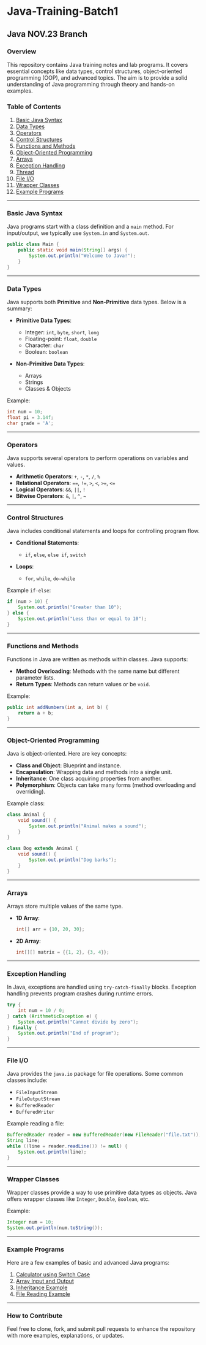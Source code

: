 
# Java-Training-Batch1

## Java NOV.23 Branch

### Overview
This repository contains Java training notes and lab programs. It covers essential concepts like data types, control structures, object-oriented programming (OOP), and advanced topics. The aim is to provide a solid understanding of Java programming through theory and hands-on examples.

### Table of Contents
1. [Basic Java Syntax](#basic-java-syntax)
2. [Data Types](#data-types)
3. [Operators](#operators)
4. [Control Structures](#control-structures)
5. [Functions and Methods](#functions-and-methods)
6. [Object-Oriented Programming](#object-oriented-programming)
7. [Arrays](#arrays)
8. [Exception Handling](#exception-handling)
9. [Thread](#thread)
10. [File I/O](#file-io)
11. [Wrapper Classes](#wrapper-classes)
12. [Example Programs](#example-programs)

---

### Basic Java Syntax
Java programs start with a class definition and a `main` method. For input/output, we typically use `System.in` and `System.out`.

```java
public class Main {
    public static void main(String[] args) {
        System.out.println("Welcome to Java!");
    }
}
```

---

### Data Types
Java supports both **Primitive** and **Non-Primitive** data types. Below is a summary:

- **Primitive Data Types**:
  - Integer: `int`, `byte`, `short`, `long`
  - Floating-point: `float`, `double`
  - Character: `char`
  - Boolean: `boolean`

- **Non-Primitive Data Types**:
  - Arrays
  - Strings
  - Classes & Objects

Example:
```java
int num = 10;
float pi = 3.14f;
char grade = 'A';
```

---

### Operators
Java supports several operators to perform operations on variables and values.

- **Arithmetic Operators**: `+`, `-`, `*`, `/`, `%`
- **Relational Operators**: `==`, `!=`, `>`, `<`, `>=`, `<=`
- **Logical Operators**: `&&`, `||`, `!`
- **Bitwise Operators**: `&`, `|`, `^`, `~`

---

### Control Structures
Java includes conditional statements and loops for controlling program flow.

- **Conditional Statements**:
  - `if`, `else`, `else if`, `switch`
  
- **Loops**:
  - `for`, `while`, `do-while`

Example `if-else`:
```java
if (num > 10) {
    System.out.println("Greater than 10");
} else {
    System.out.println("Less than or equal to 10");
}
```

---

### Functions and Methods
Functions in Java are written as methods within classes. Java supports:
- **Method Overloading**: Methods with the same name but different parameter lists.
- **Return Types**: Methods can return values or be `void`.

Example:
```java
public int addNumbers(int a, int b) {
    return a + b;
}
```

---

### Object-Oriented Programming
Java is object-oriented. Here are key concepts:
- **Class and Object**: Blueprint and instance.
- **Encapsulation**: Wrapping data and methods into a single unit.
- **Inheritance**: One class acquiring properties from another.
- **Polymorphism**: Objects can take many forms (method overloading and overriding).

Example class:
```java
class Animal {
    void sound() {
        System.out.println("Animal makes a sound");
    }
}

class Dog extends Animal {
    void sound() {
        System.out.println("Dog barks");
    }
}
```

---

### Arrays
Arrays store multiple values of the same type.
- **1D Array**:
  ```java
  int[] arr = {10, 20, 30};
  ```

- **2D Array**:
  ```java
  int[][] matrix = {{1, 2}, {3, 4}};
  ```

---

### Exception Handling
In Java, exceptions are handled using `try-catch-finally` blocks. Exception handling prevents program crashes during runtime errors.
```java
try {
    int num = 10 / 0;
} catch (ArithmeticException e) {
    System.out.println("Cannot divide by zero");
} finally {
    System.out.println("End of program");
}
```

---

### File I/O
Java provides the `java.io` package for file operations. Some common classes include:
- `FileInputStream`
- `FileOutputStream`
- `BufferedReader`
- `BufferedWriter`

Example reading a file:
```java
BufferedReader reader = new BufferedReader(new FileReader("file.txt"));
String line;
while ((line = reader.readLine()) != null) {
    System.out.println(line);
}
```

---

### Wrapper Classes
Wrapper classes provide a way to use primitive data types as objects. Java offers wrapper classes like `Integer`, `Double`, `Boolean`, etc.

Example:
```java
Integer num = 10;
System.out.println(num.toString());
```

---

### Example Programs
Here are a few examples of basic and advanced Java programs:
1. [Calculator using Switch Case](examples/Calculator.java)
2. [Array Input and Output](examples/ArrayInputOutput.java)
3. [Inheritance Example](examples/InheritanceDemo.java)
4. [File Reading Example](examples/FileReading.java)

---

### How to Contribute
Feel free to clone, fork, and submit pull requests to enhance the repository with more examples, explanations, or updates.
